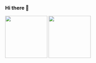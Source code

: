 ### Hi there 👋
<!--
- 🔭 I’m currently working on ...
- 🌱 I’m currently learning ...
- 👯 I’m looking to collaborate on ...
- 🤔 I’m looking for help with ...
- 💬 Ask me about ...
- 📫 How to reach me: ...
- 😄 Pronouns: ...
- ⚡ Fun fact: ... -->

<img height="137px" src="https://github-readme-stats.vercel.app/api/top-langs/?username=Sarasrosan&hide=html&hide_title=true&hide_border=true&layout=compact&langs_count=6&exclude_repo=comp426,Redventures-Movie-Quotes&text_color=000&icon_color=fff&bg_color=0,4c3e93,7c6baf,33a4c3&theme=graywhite"/> 
<img height="137px" src="https://github-readme-stats.vercel.app/api?username=sarasrosan&hide_title=true&hide_border=true&show_icons=true&include_all_commits=true&count_private=true&line_height=21&text_color=000&icon_color=000&bg_color=0,4c3e93,7c6baf,33a4c3,68c8be&theme=graywhite"/>
